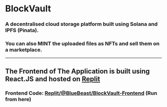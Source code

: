 # BlockVault

### A decentralised cloud storage platform built using Solana and IPFS (Pinata).

### You can also MINT the uploaded files as NFTs and sell them on a marketplace.
<hr>

## The Frontend of The Application is built using React.JS and hosted on [Replit](https://blockvault-frontend.bluebeast.repl.co/)
### Frontend Code: [Replit/@BlueBeast/BlockVault-Frontend](https://replit.com/@BlueBeast/BlockVault-Frontend) (Run from here)